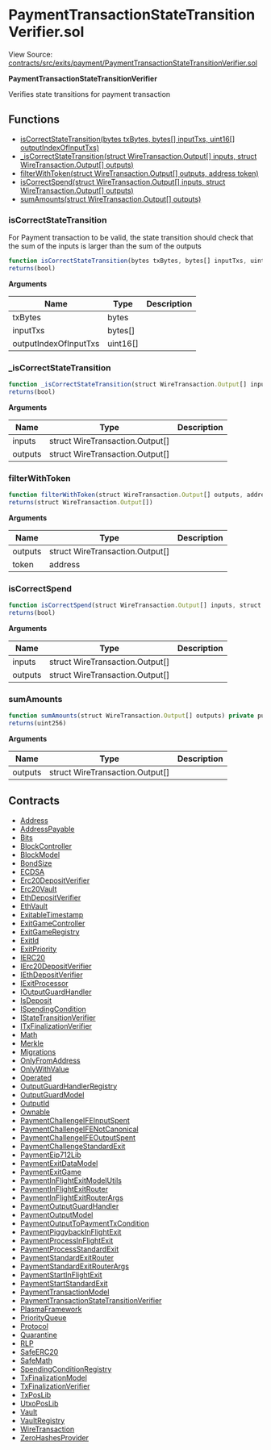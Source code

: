 # PaymentTransactionStateTransitionVerifier.sol

View Source: [contracts/src/exits/payment/PaymentTransactionStateTransitionVerifier.sol](../contracts/src/exits/payment/PaymentTransactionStateTransitionVerifier.sol)

**PaymentTransactionStateTransitionVerifier**

Verifies state transitions for payment transaction

## Functions

- [isCorrectStateTransition(bytes txBytes, bytes[] inputTxs, uint16[] outputIndexOfInputTxs)](#iscorrectstatetransition)
- [_isCorrectStateTransition(struct WireTransaction.Output[] inputs, struct WireTransaction.Output[] outputs)](#_iscorrectstatetransition)
- [filterWithToken(struct WireTransaction.Output[] outputs, address token)](#filterwithtoken)
- [isCorrectSpend(struct WireTransaction.Output[] inputs, struct WireTransaction.Output[] outputs)](#iscorrectspend)
- [sumAmounts(struct WireTransaction.Output[] outputs)](#sumamounts)

### isCorrectStateTransition

For Payment transaction to be valid, the state transition should check that the sum of the inputs is larger than the sum of the outputs

```js
function isCorrectStateTransition(bytes txBytes, bytes[] inputTxs, uint16[] outputIndexOfInputTxs) external pure
returns(bool)
```

**Arguments**

| Name        | Type           | Description  |
| ------------- |------------- | -----|
| txBytes | bytes |  | 
| inputTxs | bytes[] |  | 
| outputIndexOfInputTxs | uint16[] |  | 

### _isCorrectStateTransition

```js
function _isCorrectStateTransition(struct WireTransaction.Output[] inputs, struct WireTransaction.Output[] outputs) private pure
returns(bool)
```

**Arguments**

| Name        | Type           | Description  |
| ------------- |------------- | -----|
| inputs | struct WireTransaction.Output[] |  | 
| outputs | struct WireTransaction.Output[] |  | 

### filterWithToken

```js
function filterWithToken(struct WireTransaction.Output[] outputs, address token) private pure
returns(struct WireTransaction.Output[])
```

**Arguments**

| Name        | Type           | Description  |
| ------------- |------------- | -----|
| outputs | struct WireTransaction.Output[] |  | 
| token | address |  | 

### isCorrectSpend

```js
function isCorrectSpend(struct WireTransaction.Output[] inputs, struct WireTransaction.Output[] outputs) internal pure
returns(bool)
```

**Arguments**

| Name        | Type           | Description  |
| ------------- |------------- | -----|
| inputs | struct WireTransaction.Output[] |  | 
| outputs | struct WireTransaction.Output[] |  | 

### sumAmounts

```js
function sumAmounts(struct WireTransaction.Output[] outputs) private pure
returns(uint256)
```

**Arguments**

| Name        | Type           | Description  |
| ------------- |------------- | -----|
| outputs | struct WireTransaction.Output[] |  | 

## Contracts

* [Address](Address.md)
* [AddressPayable](AddressPayable.md)
* [Bits](Bits.md)
* [BlockController](BlockController.md)
* [BlockModel](BlockModel.md)
* [BondSize](BondSize.md)
* [ECDSA](ECDSA.md)
* [Erc20DepositVerifier](Erc20DepositVerifier.md)
* [Erc20Vault](Erc20Vault.md)
* [EthDepositVerifier](EthDepositVerifier.md)
* [EthVault](EthVault.md)
* [ExitableTimestamp](ExitableTimestamp.md)
* [ExitGameController](ExitGameController.md)
* [ExitGameRegistry](ExitGameRegistry.md)
* [ExitId](ExitId.md)
* [ExitPriority](ExitPriority.md)
* [IERC20](IERC20.md)
* [IErc20DepositVerifier](IErc20DepositVerifier.md)
* [IEthDepositVerifier](IEthDepositVerifier.md)
* [IExitProcessor](IExitProcessor.md)
* [IOutputGuardHandler](IOutputGuardHandler.md)
* [IsDeposit](IsDeposit.md)
* [ISpendingCondition](ISpendingCondition.md)
* [IStateTransitionVerifier](IStateTransitionVerifier.md)
* [ITxFinalizationVerifier](ITxFinalizationVerifier.md)
* [Math](Math.md)
* [Merkle](Merkle.md)
* [Migrations](Migrations.md)
* [OnlyFromAddress](OnlyFromAddress.md)
* [OnlyWithValue](OnlyWithValue.md)
* [Operated](Operated.md)
* [OutputGuardHandlerRegistry](OutputGuardHandlerRegistry.md)
* [OutputGuardModel](OutputGuardModel.md)
* [OutputId](OutputId.md)
* [Ownable](Ownable.md)
* [PaymentChallengeIFEInputSpent](PaymentChallengeIFEInputSpent.md)
* [PaymentChallengeIFENotCanonical](PaymentChallengeIFENotCanonical.md)
* [PaymentChallengeIFEOutputSpent](PaymentChallengeIFEOutputSpent.md)
* [PaymentChallengeStandardExit](PaymentChallengeStandardExit.md)
* [PaymentEip712Lib](PaymentEip712Lib.md)
* [PaymentExitDataModel](PaymentExitDataModel.md)
* [PaymentExitGame](PaymentExitGame.md)
* [PaymentInFlightExitModelUtils](PaymentInFlightExitModelUtils.md)
* [PaymentInFlightExitRouter](PaymentInFlightExitRouter.md)
* [PaymentInFlightExitRouterArgs](PaymentInFlightExitRouterArgs.md)
* [PaymentOutputGuardHandler](PaymentOutputGuardHandler.md)
* [PaymentOutputModel](PaymentOutputModel.md)
* [PaymentOutputToPaymentTxCondition](PaymentOutputToPaymentTxCondition.md)
* [PaymentPiggybackInFlightExit](PaymentPiggybackInFlightExit.md)
* [PaymentProcessInFlightExit](PaymentProcessInFlightExit.md)
* [PaymentProcessStandardExit](PaymentProcessStandardExit.md)
* [PaymentStandardExitRouter](PaymentStandardExitRouter.md)
* [PaymentStandardExitRouterArgs](PaymentStandardExitRouterArgs.md)
* [PaymentStartInFlightExit](PaymentStartInFlightExit.md)
* [PaymentStartStandardExit](PaymentStartStandardExit.md)
* [PaymentTransactionModel](PaymentTransactionModel.md)
* [PaymentTransactionStateTransitionVerifier](PaymentTransactionStateTransitionVerifier.md)
* [PlasmaFramework](PlasmaFramework.md)
* [PriorityQueue](PriorityQueue.md)
* [Protocol](Protocol.md)
* [Quarantine](Quarantine.md)
* [RLP](RLP.md)
* [SafeERC20](SafeERC20.md)
* [SafeMath](SafeMath.md)
* [SpendingConditionRegistry](SpendingConditionRegistry.md)
* [TxFinalizationModel](TxFinalizationModel.md)
* [TxFinalizationVerifier](TxFinalizationVerifier.md)
* [TxPosLib](TxPosLib.md)
* [UtxoPosLib](UtxoPosLib.md)
* [Vault](Vault.md)
* [VaultRegistry](VaultRegistry.md)
* [WireTransaction](WireTransaction.md)
* [ZeroHashesProvider](ZeroHashesProvider.md)
